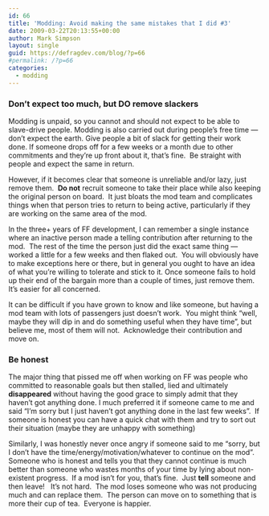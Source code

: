 ```yaml
---
id: 66
title: 'Modding: Avoid making the same mistakes that I did #3'
date: 2009-03-22T20:13:55+00:00
author: Mark Simpson
layout: single
guid: https://defragdev.com/blog/?p=66
#permalink: /?p=66
categories:
  - modding
---
```

### Don&#8217;t expect too much, but DO remove slackers

Modding is unpaid, so you cannot and should not expect to be able to slave-drive people. Modding is also carried out during people&#8217;s free time &#8212; don&#8217;t expect the earth. Give people a bit of slack for getting their work done. If someone drops off for a few weeks or a month due to other commitments and they&#8217;re up front about it, that&#8217;s fine.  Be straight with people and expect the same in return.

However, if it becomes clear that someone is unreliable and/or lazy, just remove them.  <span style="font-weight: bold;">Do not</span> recruit someone to take their place while also keeping the original person on board.  It just bloats the mod team and complicates things when that person tries to return to being active, particularly if they are working on the same area of the mod.

In the three+ years of FF development, I can remember a single instance where an inactive person made a telling contribution after returning to the mod.  The rest of the time the person just did the exact same thing &#8212; worked a little for a few weeks and then flaked out.  You will obviously have to make exceptions here or there, but in general you ought to have an idea of what you&#8217;re willing to tolerate and stick to it. Once someone fails to hold up their end of the bargain more than a couple of times, just remove them.  It&#8217;s easier for all concerned.

It can be difficult if you have grown to know and like someone, but having a mod team with lots of passengers just doesn&#8217;t work.  You might think &#8220;well, maybe they will dip in and do something useful when they have time&#8221;, but believe me, most of them will not.  Acknowledge their contribution and move on.

### Be honest

The major thing that pissed me off when working on FF was people who committed to reasonable goals but then stalled, lied and ultimately <span style="font-weight: bold;">disappeared</span> without having the good grace to simply admit that they haven&#8217;t got anything done. I much preferred it if someone came to me and said &#8220;I&#8217;m sorry but I just haven&#8217;t got anything done in the last few weeks&#8221;.  If someone is honest you can have a quick chat with them and try to sort out their situation (maybe they are unhappy with something)

Similarly, I was honestly never once angry if someone said to me &#8220;sorry, but I don&#8217;t have the time/energy/motivation/whatever to continue on the mod&#8221;.  Someone who is honest and tells you that they cannot continue is much better than someone who wastes months of your time by lying about non-existent progress.  If a mod isn&#8217;t for you, that&#8217;s fine.  Just <span style="font-weight: bold;">tell</span> someone and then leave!   It&#8217;s not hard.  The mod loses someone who was not producing much and can replace them.  The person can move on to something that is more their cup of tea.  Everyone is happier.